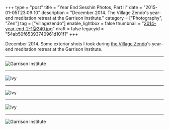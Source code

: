 +++
type = "post"
title = "Year End Sesshin Photos, Part II"
date = "2015-01-05T23:09:10"
description = "December 2014. The Village Zendo's year-end meditation retreat at the Garrison Institute."
category = ["Photography", "Zen"]
tag = ["villagezendo"]
enable_lightbox = false
thumbnail = "2014-year-end-2-1@240.jpg"
draft = false
legacyid = "54ab50f65393740961d101f1"
+++

<p>December 2014. Some exterior shots I took during <a href="http://villagezendo.org/">the Village Zendo</a>'s year-end meditation retreat at the Garrison Institute.</p>
<hr />
<p><img style="display:block; margin-left:auto; margin-right:auto;" src="2014-year-end-2-2.jpg" alt="Garrison Institute" title="Garrison Institute" /></p>
<hr />
<p><img style="display:block; margin-left:auto; margin-right:auto;" src="2014-year-end-2-3.jpg" alt="Ivy" title="Ivy" /></p>
<hr />
<p><img style="display:block; margin-left:auto; margin-right:auto;" src="2014-year-end-2-4.jpg" alt="Ivy" title="Ivy" /></p>
<hr />
<p><img style="display:block; margin-left:auto; margin-right:auto;" src="2014-year-end-2-5.jpg" alt="Ivy" title="Ivy" /></p>
<hr />
<p><img style="display:block; margin-left:auto; margin-right:auto;" src="2014-year-end-2-1.jpg" alt="Garrison Institute" title="Garrison Institute" /></p>
